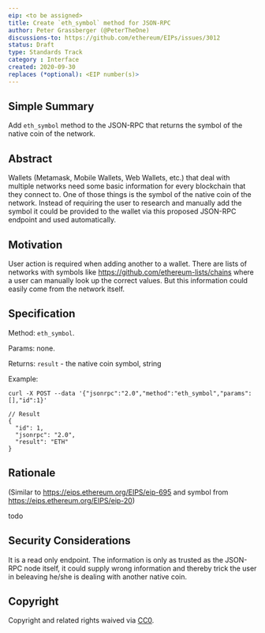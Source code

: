 ```yaml
---
eip: <to be assigned>
title: Create `eth_symbol` method for JSON-RPC
author: Peter Grassberger (@PeterTheOne)
discussions-to: https://github.com/ethereum/EIPs/issues/3012
status: Draft
type: Standards Track
category : Interface
created: 2020-09-30
replaces (*optional): <EIP number(s)>
---
```


## Simple Summary
Add `eth_symbol` method to the JSON-RPC that returns the symbol of the native coin of the network.

## Abstract
Wallets (Metamask, Mobile Wallets, Web Wallets, etc.) that deal with multiple networks need some basic information for every blockchain that they connect to. One of those things is the symbol of the native coin of the network. Instead of requiring the user to research and manually add the symbol it could be provided to the wallet via this proposed JSON-RPC endpoint and used automatically.

## Motivation
<!-- The motivation is critical for EIPs that want to change the Ethereum protocol. It should clearly explain why the existing protocol specification is inadequate to address the problem that the EIP solves. EIP submissions without sufficient motivation may be rejected outright. -->
User action is required when adding another to a wallet. There are lists of networks with symbols like https://github.com/ethereum-lists/chains where a user can manually look up the correct values. But this information could easily come from the network itself.

## Specification
<!-- The technical specification should describe the syntax and semantics of any new feature. The specification should be detailed enough to allow competing, interoperable implementations for any of the current Ethereum platforms (go-ethereum, parity, cpp-ethereum, ethereumj, ethereumjs, and [others](https://github.com/ethereum/wiki/wiki/Clients)). -->

Method: `eth_symbol`.

Params: none.

Returns: `result` - the native coin symbol, string

Example:

```
curl -X POST --data '{"jsonrpc":"2.0","method":"eth_symbol","params":[],"id":1}'

// Result
{
  "id": 1,
  "jsonrpc": "2.0",
  "result": "ETH"
}
```

## Rationale
<!-- The rationale fleshes out the specification by describing what motivated the design and why particular design decisions were made. It should describe alternate designs that were considered and related work, e.g. how the feature is supported in other languages. The rationale may also provide evidence of consensus within the community, and should discuss important objections or concerns raised during discussion. -->
(Similar to https://eips.ethereum.org/EIPS/eip-695 and symbol from https://eips.ethereum.org/EIPS/eip-20)

todo

## Security Considerations
<!-- All EIPs must contain a section that discusses the security implications/considerations relevant to the proposed change. Include information that might be important for security discussions, surfaces risks and can be used throughout the life cycle of the proposal. E.g. include security-relevant design decisions, concerns, important discussions, implementation-specific guidance and pitfalls, an outline of threats and risks and how they are being addressed. EIP submissions missing the "Security Considerations" section will be rejected. An EIP cannot proceed to status "Final" without a Security Considerations discussion deemed sufficient by the reviewers. -->
It is a read only endpoint. The information is only as trusted as the JSON-RPC node itself, it could supply wrong information and thereby trick the user in beleaving he/she is dealing with another native coin.

## Copyright
Copyright and related rights waived via [CC0](https://creativecommons.org/publicdomain/zero/1.0/).

